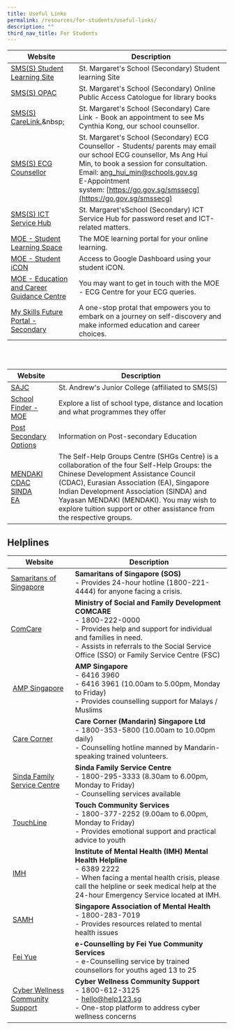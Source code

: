 ```yaml
---
title: Useful Links
permalink: /resources/for-students/useful-links/
description: ""
third_nav_title: For Students
---
```

| Website | Description |
| --- | --- |
| [SMS(S) Student Learning Site](https://sites.google.com/moe.edu.sg/smssstudentsportal/home)&nbsp;&nbsp; | St. Margaret's School (Secondary) Student learning Site&nbsp; |
| [SMS(S) OPAC](https://schoolibrary.moe.edu.sg/stmargaretssec)&nbsp;&nbsp; | St. Margaret's School (Secondary) Online Public Access Catologue for library books&nbsp; |
| [SMS(S) CareLink.](https://go.gov.sg/SMSSCareLink.)&nbsp;&nbsp; | St. Margaret's School (Secondary) Care Link - Book an appointment to see Ms Cynthia Kong, our school counsellor.&nbsp; |
|[SMS(S) ECG Counsellor](https://stmargaretssec-moe-edu-sg-admin.cwp.sg/)| St. Margaret's School (Secondary) ECG Counsellor - Students/ parents may email our school ECG counsellor, Ms Ang Hui Min, to book a session for consultation.  <br> Email:&nbsp;[ang\_hui\_min@schools.gov.sg](mailto:ang_hui_min@schools.gov.sg)  <br> E-Appointment system:&nbsp;[https://go.gov.sg/smssecg](https://go.gov.sg/smssecg)
| [SMS(S) ICT Service Hub](https://form.gov.sg/6241170c01266700127a5b8e)| St. Margaret'sSchool (Secondary) ICT Service Hub for password reset and ICT-related matters.
| [MOE - Student Learning Space](https://vle.learning.moe.edu.sg/login)&nbsp; | The MOE learning portal for your online learning.&nbsp; |
| [MOE - Student iCON](https://workspace.google.com/dashboard) | Access to Google Dashboard using your student iCON. |
| [MOE - Education and Career Guidance Centre](mailto:MOE_ECG@moe.gov.sg) | You may want to get in touch with the MOE - ECG Centre for your ECG queries.&nbsp; |
| [My Skills Future Portal - Secondary](https://www.myskillsfuture.gov.sg/content/student/en/secondary.html)&nbsp;&nbsp; | A one-stop protal that empowers you to embark on a journey on self-discovery and make informed education and career choices.&nbsp; |

<br>
<br>

| Website | Description |
| --- | --- |
| [SAJC](https://standrewsjc.moe.edu.sg/) | St. Andrew's Junior College (affiliated to SMS(S) |
| [School Finder - MOE](https://beta.moe.gov.sg/schoolfinder/?journey=Post%20secondary-JC%20school)&nbsp; | Explore a list of school type, distance and location and what programmes they offer |
| [Post Secondary Options](https://www.moe.gov.sg/post-secondary)&nbsp;&nbsp; | Information on Post-secondary Education &nbsp; |
| [MENDAKI](https://www.mendaki.org.sg/) <br> [CDAC](https://www.cdac.org.sg/en/)<br>[SINDA](https://www.sinda.org.sg/)<br>[EA](https://www.eurasians.sg/) | The Self-Help Groups Centre (SHGs Centre) is a collaboration of the four Self-Help Groups: the Chinese Development Assistance Council (CDAC), Eurasian Association (EA), Singapore Indian Development Association (SINDA) and Yayasan MENDAKI (MENDAKI). You may wish to explore tuition support or other assistance from the respective groups. |

Helplines
---------

| Website | Description |
| --- | --- |
| [Samaritans of Singapore](https://www.sos.org.sg/)&nbsp;&nbsp; | **Samaritans of Singapore (SOS)**  <br> - Provides 24-hour hotline (1800-221-4444) for anyone facing a crisis. |
| [ComCare](https://www.msf.gov.sg/Comcare/Pages/default.aspx)&nbsp;&nbsp; | **Ministry of Social and Family Development COMCARE** <br> -   1800-222-0000 <br>-   Provides help and support for individual and families in need. <br>-   Assists in referrals to the Social Service Office (SSO) or Family Service Centre (FSC) |
| &nbsp;[AMP Singapore](https://www.amp.org.sg/) | **AMP Singapore** <br>-   6416 3960<br>-   6416 3961 (10.00am to 5.00pm, Monday to Friday) <br>-   Provides counselling support for Malays / Muslims&nbsp;|
| &nbsp;[Care Corner](https://www.carecorner.org.sg/counselling-centre) | **Care Corner (Mandarin) Singapore Ltd** <br>-   1800-353-5800 (10.00am to 10.00pm daily)<br> -   Counselling hotline manned by Mandarin-speaking trained volunteers. |
| &nbsp;[Sinda Family Service Centre](https://www.sinda.org.sg/services/assistance/) | **Sinda Family Service Centre**<br> -   1800-295-3333 (8.30am to 6.00pm, Monday to Friday) <br> -   Counselling services available |
| &nbsp;[TouchLine](https://www.touch.org.sg/) | **Touch Community Services**<br> -   1800-377-2252 (9.00am to 6.00pm, Monday to Friday)<br> -   Provides emotional support and practical advice to youth |
| &nbsp;[IMH](https://www.imh.com.sg/clinical/page.aspx?id=237) | **Institute of Mental Health (IMH) Mental Health Helpline** <br> -   6389 2222 <br> -   When facing a mental health crisis, please call the helpline or seek medical help at the 24-hour Emergency Service located at IMH. |
| &nbsp;[SAMH](https://www.samhealth.org.sg/) | **Singapore Association of Mental Health** <br>-   1800-283-7019 <br> -   Provides resources related to mental health issues |
| &nbsp;[Fei Yue](https://ec2.sg/) | **e-Counselling by Fei Yue Community Services** <br> -   e-Counselling service by trained counsellors for youths aged 13 to 25 |
| &nbsp;[Cyber Wellness Community Support](https://www.help123.sg/) | **Cyber Wellness Community Support** <br> -   1800-612-3125 <br> -  [hello@help123.sg](mailto:hello@help123.sg) <br> -  One-stop platform to address cyber wellness concerns |